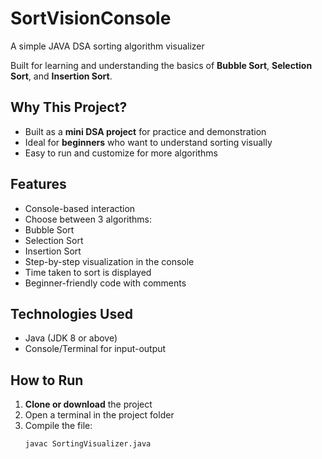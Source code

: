 # SortVisionConsole
A simple JAVA DSA sorting algorithm visualizer

Built for learning and understanding the basics of **Bubble Sort**, **Selection Sort**, and **Insertion Sort**.

##  Why This Project?

- Built as a **mini DSA project** for practice and demonstration
- Ideal for **beginners** who want to understand sorting visually
- Easy to run and customize for more algorithms

##  Features

-  Console-based interaction
-  Choose between 3 algorithms:
  - Bubble Sort
  - Selection Sort
  - Insertion Sort
-  Step-by-step visualization in the console
-  Time taken to sort is displayed
- Beginner-friendly code with comments

##  Technologies Used

- Java (JDK 8 or above)
- Console/Terminal for input-output

##  How to Run

1. **Clone or download** the project
2. Open a terminal in the project folder
3. Compile the file:
   ```bash
   javac SortingVisualizer.java
